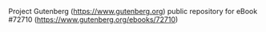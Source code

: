 Project Gutenberg (https://www.gutenberg.org) public repository
for eBook #72710 (https://www.gutenberg.org/ebooks/72710)
